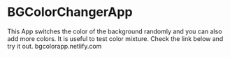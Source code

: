 # BGColorChangerApp
This App switches the color of the background randomly  and you can also add more colors. It is useful to test color mixture. Check the link below and try it out.
bgcolorapp.netlify.com
